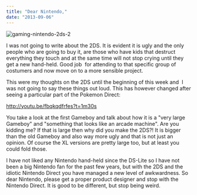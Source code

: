```yaml
---
title: "Dear Nintendo,"
date: "2013-09-06"
---
```


![gaming-nintendo-2ds-2](images/gaming-nintendo-2ds-2.jpg)

I was not going to write about the 2DS. It is evident it is ugly and the only people who are going to buy it, are those who have kids that destruct everything they touch and at the same time will not stop crying until they get a new hand-held. Good job  for attending to that specific group of costumers and now move on to a more sensible project.

This were my thoughts on the 2DS until the beginning of this week and  I was not going to say these things out loud. This has however changed after seeing a particular part of the Pokemon Direct:

http://youtu.be/fbqkqdfrfes?t=1m30s

You take a look at the first Gameboy and talk about how it is a "very large Gameboy" and "something that looks like an arcade machine". Are you kidding me? If that is large then why did you make the 2DS?! It is bigger than the old Gameboy and also way more ugly and that is not just an opinion. Of course the XL versions are pretty large too, but at least you could fold those.

I have not liked any Nintendo hand-held since the DS-Lite so I have not been a big Nintendo fan for the past few years, but with the 2DS and the idiotic Nintendo Direct you have managed a new level of awkwardness. So dear Nintendo, please get a proper product designer and stop with the Nintendo Direct. It is good to be different, but stop being weird.
